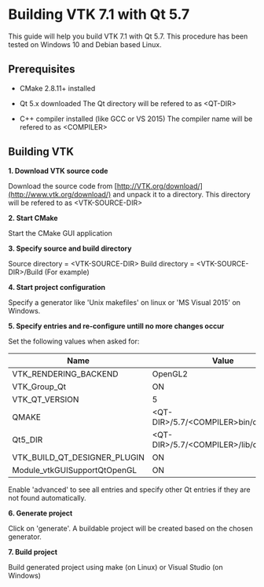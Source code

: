 # Building VTK 7.1 with Qt 5.7
This guide will help you build VTK 7.1 with Qt 5.7. 
This procedure has been tested on Windows 10 and Debian based Linux.

## Prerequisites
- CMake 2.8.11+ installed

- Qt 5.x downloaded
The Qt directory will be refered to as <QT-DIR\>

- C++ compiler installed (like  GCC or  VS 2015)
The compiler name will be refered to as <COMPILER\>

## Building VTK
**1. Download VTK source code**

Download the source code from [http://VTK.org/download/](http://www.vtk.org/download/) and unpack it to a directory. This directory will be refered to as <VTK-SOURCE-DIR\>

**2. Start CMake**

Start the CMake GUI application 

**3. Specify source  and build directory**

Source directory = <VTK-SOURCE-DIR\> 
Build directory = <VTK-SOURCE-DIR\>/Build (For example) 

**4. Start project configuration**

Specify a generator like 'Unix makefiles' on linux or 'MS Visual 2015' on Windows.
	
**5. Specify entries and re-configure untill no more changes occur**

Set the following values when asked for:

| Name | Value |
| --- | --- |
| VTK_RENDERING_BACKEND | OpenGL2 |
| VTK_Group_Qt | ON |
| VTK_QT_VERSION | 5 |
| QMAKE | <QT-DIR\>/5.7/<COMPILER\>bin/qmake |
| Qt5_DIR | <QT-DIR\>/5.7/<COMPILER\>/lib/cmake/Qt5 |
| VTK_BUILD_QT_DESIGNER_PLUGIN | ON |
| Module_vtkGUISupportQtOpenGL | ON |

Enable 'advanced' to see all entries and specify other Qt entries if they are not found automatically.

**6. Generate project**

Click on 'generate'. A buildable project will be created based on the chosen generator.

**7. Build project**

Build generated project using make (on Linux) or Visual Studio (on Windows)
